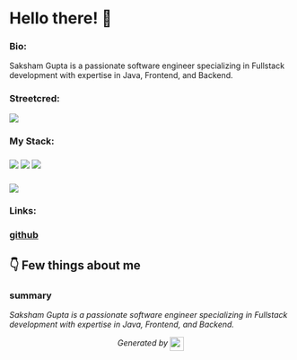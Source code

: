 
# Hello there! 👋


### Bio:

Saksham Gupta is a passionate software engineer specializing in Fullstack development with expertise in Java, Frontend, and Backend.
            

### Streetcred:

<a href="https://www.tublian.com/profile/SAM9037?ss=true"><img src="https://rd3ps1doua.execute-api.us-east-1.amazonaws.com/dev/ft/profile/streetcred/badge/SAM9037?type=without_score"></a>

### My Stack:

### <img src="https://rd3ps1doua.execute-api.us-east-1.amazonaws.com/dev/ft/profile/streetcred/github/tag/Fullstack"/> <img src="https://rd3ps1doua.execute-api.us-east-1.amazonaws.com/dev/ft/profile/streetcred/github/tag/Java"/> <img src="https://rd3ps1doua.execute-api.us-east-1.amazonaws.com/dev/ft/profile/streetcred/github/tag/Frontend"/>

### <img src="https://rd3ps1doua.execute-api.us-east-1.amazonaws.com/dev/ft/profile/streetcred/github/tag/Backend"/>

### 

### Links:

### <a href="https://www.github.com/SAM9037">github</a>

## 👇 Few things about me


<div>

            

### summary
*Saksham Gupta is a passionate software engineer specializing in Fullstack development with expertise in Java, Frontend, and Backend.*

            
</div>




<p align="center">
<i>Generated by <a href="https://www.tublian.com/"><img src="https://tublian-newsletter-assets.s3.amazonaws.com/just-logo.png" width="25" style="vertical-align: middle"/></i>
</p>
